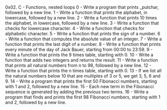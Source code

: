 0x02. C - Functions, nested loops
0 - Write a program that prints _putchar, followed by a new line.
1 - Write a function that prints the alphabet, in lowercase, followed by a new line.
2 - Write a function that prints 10 times the alphabet, in lowercase, followed by a new line.
3 - Write a function that checks for lowercase character.
4 - Write a function that checks for alphabetic character.
5 - Write a function that prints the sign of a number.
6 - Write a function that computes the absolute value of an integer.
7 - Write a function that prints the last digit of a number.
8 - Write a function that prints every minute of the day of Jack Bauer, starting from 00:00 to 23:59.
9 - Write a function that prints the 9 times table, starting with 0.
10 - Write a function that adds two integers and returns the result.
11 - Write a function that prints all natural numbers from n to 98, followed by a new line.
12 - Write a function that prints the n times table, starting with 0.
13 - If we list all the natural numbers below 10 that are multiples of 3 or 5, we get 3, 5, 6 and 9.
14 - Write a program that prints the first 50 Fibonacci numbers, starting with 1 and 2, followed by a new line.
15 - Each new term in the Fibonacci sequence is generated by adding the previous two terms.
16 - Write a program that finds and prints the first 98 Fibonacci numbers, starting with 1 and 2, followed by a new line.